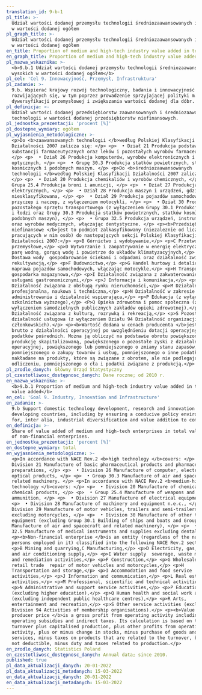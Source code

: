 ```yaml
---
translation_id: 9-b-1
pl_title: >-
  Udział wartości dodanej przemysłu technologii średniozaawansowanych i wysokich
  w wartości dodanej ogółem
pl_graph_title: >-
  Udział wartości dodanej przemysłu technologii średniozaawansowanych i wysokich
  w wartości dodanej ogółem
en_title: Proportion of medium and high-tech industry value added in total value added
en_graph_title: Proportion of medium and high-tech industry value added in total value added
pl_nazwa_wskaznika: >-
  <b>9.b.1 Udział wartości dodanej przemysłu technologii średniozaawansowanych i
  wysokich w wartości dodanej ogółem</b>
pl_cel: 'Cel 9. Innowacyjność, Przemysł, Infrastruktura'
pl_zadanie: >-
  9.b. Wspierać krajowy rozwój technologiczny, badania i innowacyjność w krajach
  rozwijających się, w tym poprzez prowadzenie sprzyjającej polityki m.in. dla
  dywersyfikacji przemysłowej i zwiększania wartości dodanej dla dóbr.
pl_definicja: >-
  Udział wartości dodanej przedsiębiorstw zaawansowanych i średniozaawansowanych
  technologii w wartości dodanej przedsiębiorstw niefinansowych.
pl_jednostka_prezentacji: 'procent [%]'
pl_dostepne_wymiary: ogółem
pl_wyjasnienia_metodologiczne: >-
  <p>Do <b>zaawansowanych technologii </b>według Polskiej Klasyfikacji
  Działalności 2007 zalicza się: </p> <p>  • Dział 21 Produkcja podstawowych
  substancji farmaceutycznych oraz leków i pozostałych wyrobów farmaceutycznych,
  </p> <p>  • Dział 26 Produkcja komputerów, wyrobów elektronicznych i
  optycznych, </p> <p>  • Grupę 30.3 Produkcja statków powietrznych, statków
  kosmicznych i podobnych maszyn. </p> <p>Do <b>średniozaawansowanych
  technologii </b>według Polskiej Klasyfikacji Działalności 2007 zalicza się:
  </p> <p>  • Dział 20 Produkcja chemikaliów i wyrobów chemicznych, </p> <p>  •
  Grupa 25.4 Produkcja broni i amunicji, </p> <p>  • Dział 27 Produkcja urządzeń
  elektrycznych, </p> <p>  • Dział 28 Produkcja maszyn i urządzeń, gdzie indziej
  niesklasyfikowana, </p> <p>  • Dział 29 Produkcja pojazdów samochodowych,
  przyczep i naczep, z wyłączeniem motocykli, </p> <p>  • Dział 30 Produkcja
  pozostałego sprzętu transportowego (z wyłączeniem Grupy 30.1 Produkcja statków
  i łodzi oraz Grupy 30.3 Produkcja statków powietrznych, statków kosmicznych i
  podobnych maszyn), </p> <p>  • Grupa 32.5 Produkcja urządzeń, instrumentów
  oraz wyrobów medycznych, włączając dentystyczne. </p> <p><b>Przedsiębiorstwo
  niefinansowe </b>jest to podmiot zalkasyfikowany (niezaleznie od liczby
  pracujących w nim osób) do nastepujących sekcji Polskiej Klasyfikacji
  Działalności 2007:</p> <p>B Górnictwo i wydobywanie,</p> <p>C Przetwórstwo
  przemysłowe,</p> <p>D Wytwarzanie i zaopatrywanie w energię elektryczną, gaz,
  parę wodną, gorącą wodę i powietrze do układów klimatyzacyjnych,</p> <p>E
  Dostawa wody  gospodarowanie ściekami i odpadami oraz działalność związana z
  rekultywacją,</p> <p>F Budownictwo,</p> <p>G Handel hurtowy i detaliczny
  naprawa pojazdów samochodowych, włączając motocykle,</p> <p>H Transport i
  gospodarka magazynowa,</p> <p>I Działalność związana z zakwaterowaniem i
  usługami gastronomicznymi,</p> <p>J Informacja i komunikacja,</p> <p>L
  Działalność związana z obsługą rynku nieruchomości,</p> <p>M Działalność
  profesjonalna, naukowa i techniczna,</p> <p>N Działalność w zakresie usług
  administrowania i działalność wspierająca,</p> <p>P Edukacja (z wyłączeniem
  szkolnictwa wyższego),</p> <P>Q Opieka zdrowotna i pomoc społeczna (z
  wyłączeniem samodzielnych publicznych zakładów opieki zdrowotnej),</p> <p>R
  Działalność związana z kulturą, rozrywką i rekreacją,</p> <p>S Pozostała
  działalność usługowa (z wyłączeniem Działu 94 Działalność organizacji
  członkowskich).</p> <p><b>Wartość dodana w cenach producenta </b>jest zyskiem
  brutto z działalności operacyjnej po uwzględnieniu dotacji operacyjnych oraz
  podatków pośrednich. Można ją obliczyć na podstawie obrotu powiększonego o
  produkcję skapitalizowaną, powiększonego o pozostałe zyski z działalności
  operacyjnej, powiększonego lub pomniejszonego o zmiany stanu zapasów,
  pomniejszonego o zakupy towarów i usług, pomniejszonego o inne podatki
  nakładane na produkty, które są związane z obrotem, ale nie podlegają
  odliczeniu, pomniejszonego o cła i podatki związane z produkcją.</p>
pl_zrodlo_danych: Główny Urząd Statystyczny
pl_czestotliwosc_dostępnosc_danych: Dane roczne; od 2010 r.
en_nazwa_wskaznika: >-
  <b>9.b.1 Proportion of medium and high-tech industry value added in total
  value added</b>
en_cel: 'Goal 9. Industry, Innovation and Infrastructure'
en_zadanie: >-
  9.b Support domestic technology development, research and innovation in
  developing countries, including by ensuring a conducive policy environment
  for, inter alia, industrial diversification and value addition to commodities
en_definicja: >-
  Share of value added of medium and high-tech enterprises in total value added
  of non-financial enterprises.
en_jednostka_prezentacji: 'percent [%]'
en_dostepne_wymiary: total
en_wyjasnienia_metodologiczne: >-
  <p>In accordance with NACE Rev.2 <b>high technology </b>covers: </p> <p>  •
  Division 21 Manufacture of basic pharmaceutical products and pharmaceutical
  preparations, </p> <p>  • Division 26 Manufacture of computer, electronic and
  optical products, </p> <p>  • Group 30.3 Manufacture of air and spacecraft and
  related machinery. </p> <p>In accordance with NACE Rev.2 <b>medium-high
  technology </b>covers: </p> <p>  • Division 20 Manufacture of chemicals and
  chemical products, </p> <p>  • Group 25.4 Manufacture of weapons and
  ammunition, </p> <p>  • Division 27 Manufacture of electrical equipment, </p>
  <p>  • Division 28 Manufacture of machinery and equipment n.e.c., </p> <p>  •
  Division 29 Manufacture of motor vehicles, trailers and semi-trailers
  excluding motorcycles, </p> <p>  • Division 30 Manufacture of other transport
  equipment (excluding Group 30.1 Building of ships and boats and Group 30.3
  Manufacture of air and spacecraft and related machinery), </p> <p>  • Group
  32.5 Manufacture of medical instruments and supplies excluding dental. </p>
  <p><b>Non-financial enterprise </b>is an entity (regardless of the number of
  persons employed in it) classified into the following NACE Rev.2 sections:</p>
  <p>B Mining and quarrying,C Manufacturing,</p> <p>D Electricity, gas, steam
  and air conditioning supply,</p> <p>E Water supply  sewerage, waste management
  and remediation activities,</p> <p>F Construction,</p> <p>G Wholesale and
  retail trade  repair of motor vehicles and motorcycles,</p> <p>H
  Transportation and storage,</p> <p>I Accommodation and food service
  activities,</p> <p>J Information and communication,</p> <p>L Real estate
  activities,</p> <p>M Professional, scientific and technical activities,</p>
  <p>N Administrative and support service activities,</p> <p>P Education
  (excluding higher education),</p> <p>Q Human health and social work activities
  (excluding independent public healthcare centres),</p> <p>R Arts,
  entertainment and recreation,</p> <p>S Other service activities (excluding
  Division 94 Activities of membership organisations).</p> <p><b>Value added at
  producer price </b>is a gross profit from operating activity including
  operating subsidies and indirect taxes. Its calculation is based on the
  turnover plus capitalised production, plus other profits from operating
  activity, plus or minus change in stocks, minus purchase of goods and
  services, minus taxes on products that are related to the turnover, but are
  not deductible, minus duty and taxes related to production.</p>
en_zrodlo_danych: Statistics Poland
en_czestotliwosc_dostępnosc_danych: Annual data; since 2010.
published: true
pl_data_aktualizacji_danych: 20-01-2022
pl_data_aktualizacji_metadanych: 15-03-2022
en_data_aktualizacji_danych: 20-01-2022
en_data_aktualizacji_metadanych: 15-03-2022
---
```


